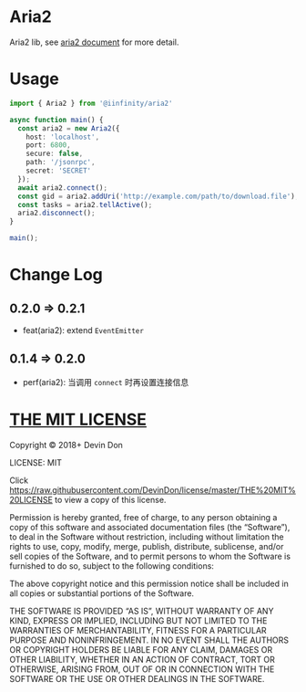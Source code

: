# Aria2

Aria2 lib, see [aria2 document](https://aria2.github.io/manual/en/html/aria2c.html#methods) for more detail.

# Usage

```typescript
import { Aria2 } from '@iinfinity/aria2'

async function main() {
  const aria2 = new Aria2({
    host: 'localhost',
    port: 6800,
    secure: false,
    path: '/jsonrpc',
    secret: 'SECRET'
  });
  await aria2.connect();
  const gid = aria2.addUri('http://example.com/path/to/download.file');
  const tasks = aria2.tellActive();
  aria2.disconnect();
}

main();
```

# Change Log

## 0.2.0 => 0.2.1

- feat(aria2): extend `EventEmitter`

## 0.1.4 => 0.2.0

- perf(aria2): 当调用 `connect` 时再设置连接信息

# [THE MIT LICENSE](https://raw.githubusercontent.com/DevinDon/license/master/THE%20MIT%20LICENSE)

Copyright © 2018+ Devin Don

LICENSE: MIT

Click https://raw.githubusercontent.com/DevinDon/license/master/THE%20MIT%20LICENSE to view a copy of this license.

Permission is hereby granted, free of charge, to any person obtaining a copy of this software and associated documentation files (the “Software”), to deal in the Software without restriction, including without limitation the rights to use, copy, modify, merge, publish, distribute, sublicense, and/or sell copies of the Software, and to permit persons to whom the Software is furnished to do so, subject to the following conditions:

The above copyright notice and this permission notice shall be included in all copies or substantial portions of the Software.

THE SOFTWARE IS PROVIDED “AS IS”, WITHOUT WARRANTY OF ANY KIND, EXPRESS OR IMPLIED, INCLUDING BUT NOT LIMITED TO THE WARRANTIES OF MERCHANTABILITY, FITNESS FOR A PARTICULAR PURPOSE AND NONINFRINGEMENT. IN NO EVENT SHALL THE AUTHORS OR COPYRIGHT HOLDERS BE LIABLE FOR ANY CLAIM, DAMAGES OR OTHER LIABILITY, WHETHER IN AN ACTION OF CONTRACT, TORT OR OTHERWISE, ARISING FROM, OUT OF OR IN CONNECTION WITH THE SOFTWARE OR THE USE OR OTHER DEALINGS IN THE SOFTWARE.
